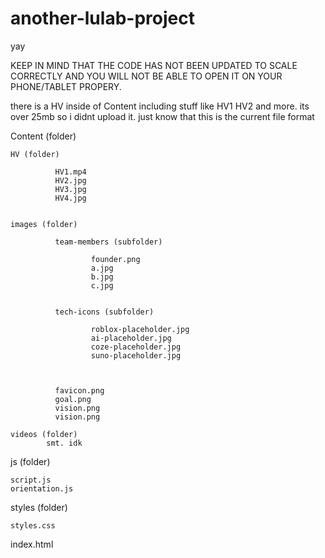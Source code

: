 # another-lulab-project
yay

KEEP IN MIND THAT THE CODE HAS NOT BEEN UPDATED TO SCALE CORRECTLY AND YOU WILL NOT BE ABLE TO OPEN IT ON YOUR PHONE/TABLET PROPERY.

there is a HV inside of Content including stuff like HV1 HV2 and more. its over 25mb so i didnt upload it.
just know that this is the current file format


Content (folder)

    HV (folder)

              HV1.mp4
              HV2.jpg
              HV3.jpg
              HV4.jpg


    images (folder)

              team-members (subfolder)

                      founder.png
                      a.jpg
                      b.jpg
                      c.jpg


              tech-icons (subfolder)

                      roblox-placeholder.jpg
                      ai-placeholder.jpg
                      coze-placeholder.jpg
                      suno-placeholder.jpg



              favicon.png
              goal.png
              vision.png
              vision.png

    videos (folder)
            smt. idk





js (folder)

    script.js
    orientation.js


styles (folder)

    styles.css


index.html

